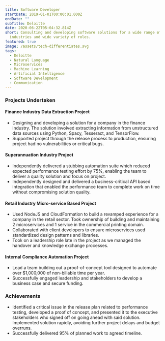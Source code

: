```yaml
---
title: Software Developer
startDate: 2019-01-01T00:00:01.000Z
endDate: ""
subTitle: Deloitte
date: 2020-06-22T05:04:32.814Z
short: Consulting and developing software solutions for a wide range of
  industries and wide variety of roles.
featured: true
image: /assets/tech-differentiates.svg
tags:
  - Deloitte
  - Natural Language
  - Microservices
  - Machine Learning
  - Artificial Intelligence
  - Software Development
  - Communication
---
```

### Projects Undertaken

#### Finance Industry Data Extraction Project
* Designing and developing a solution for a company in the finance industry. The solution involved extracting information from unstructured data sources using Python, Spacy, Tesseract, and TensorFlow. 
* Supported project through the release process to production, ensuring project had no vulnerabilities or critical bugs.

#### Superannuation Industry Project
* Independently delivered a stubbing automation suite which reduced expected performance testing effort by 75%, enabling the team to deliver a quality solution and focus on project.
* Independently designed and delivered a business-critical API based integration that enabled the performance team to complete work on time without compromising solution quality.

#### **Retail Industry Micro-service Based Project** 
* Used NodeJS and CloudFormation to build a revamped experience for a company in the retail sector. Took ownership of building and maintaining 2 microservices and 1 service in the commercial printing domain. 
* Collaborated with client developers to ensure microservices used standardized design patterns and libraries.
* Took on a leadership role late in the project as we managed the handover and knowledge exchange processes.

#### **Internal Compliance Automation Project**
* Lead a team building out a proof-of-concept tool designed to automate over $1,000,000 of non-billable time per year.
* Successfully engaged leadership and stakeholders to develop a business case and secure funding.

### Achievements
* Identified a critical issue in the release plan related to performance testing, developed a proof of concept, and presented it to the executive stakeholders who signed off on going ahead with said solution. Implemented solution rapidly, avoiding further project delays and budget overruns.
* Successfully delivered 95% of planned work to agreed timeline.
